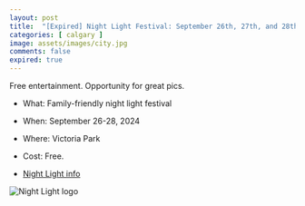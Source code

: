 ```yaml
---
layout: post
title:  "[Expired] Night Light Festival: September 26th, 27th, and 28th 2024"
categories: [ calgary ]
image: assets/images/city.jpg
comments: false
expired: true
---
```


Free entertainment.  Opportunity for great pics.

- What: Family-friendly night light festival
- When: September 26-28, 2024
- Where: Victoria Park
- Cost: Free.

- [Night Light info](https://www.nightlightvicpark.ca/)


![Night Light logo](https://www.nightlightvicpark.ca/wp-content/uploads/2024/04/4BKGRND_1.png)




